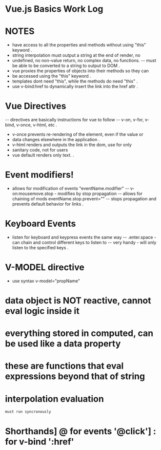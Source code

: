 # Vue.js Basics Work Log

# NOTES
- have access to all the properties and methods without using "this" keyword
.
- string interpolation must output a string at the end of render, no
- undefined, no non-value return, no complex data, no functions.
-- must be able to be converted to a string to output to DOM
.
- vue proxies the properties of objects into their methods so they can
- be accessed using the "this" keyword
.
- templates dont need "this", while the methods do need "this"
.
- use v-bind:href to dynamically insert the link into the href attr
.
# Vue Directives
-- directives are basically instructions for vue to follow
-- v-on, v-for, v-bind, v-once, v-html, etc
.
- v-once prevents re-rendering of the element, even if the value or
- data changes elsewhere in the application
.
- v-html renders and outputs the link in the dom, use for only
- sanitary code, not for users
- vue default renders only text.
.
# Event modifiers!
- allows for modification of events "eventName.modifier"
-- v-on:mousemove.stop - modifies by stop propagation
-- allows for chaining of mods eventName.stop.prevent=""
-- stops propagation and prevents default behavior for links
.
# Keyboard Events
- listen for keyboard and keypress events the same way
-- .enter.space - can chain and control different keys to listen to
-- very handy - will only listen to the specified keys
.
# V-MODEL directive
- use syntax v-model="propName"


# data object is NOT reactive, cannot eval logic inside it

# everything stored in computed, can be used like a data property
#   these are functions that eval expressions beyond that of string
#   interpolation evaluation
    must run syncronously

# Shorthands] @ for events '@click'] : for v-bind ':href' 